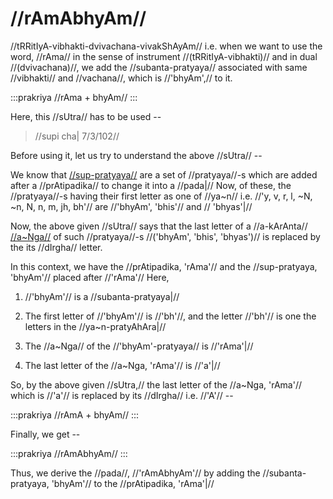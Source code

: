 # //rAmAbhyAm//

//tRRitIyA-vibhakti-dvivachana-vivakShAyAm// i.e. when we want to use
the word, //rAma// in the sense of instrument //(tRRitIyA-vibhakti)//
and in dual //(dvivachana)//, we add the //subanta-pratyaya// associated
with same //vibhakti// and //vachana//, which is //'bhyAm',// to it.

:::prakriya
//rAma + bhyAm//
:::

Here, this //sUtra// has to be used --

> //supi cha| 7/3/102//

Before using it, let us try to understand the above //sUtra// --

We know that
[//sup-pratyaya//](#/shadlinga-prakaranam/general/subanta-pratyayah) are
a set of //pratyaya//-s which are added after a //prAtipadika// to
change it into a //pada|// Now, of these, the //pratyaya//-s having
their first letter as one of //ya~n// i.e. //'y, v, r, l, ~N, ~n,
N, n, m, jh, bh'// are //'bhyAm', 'bhis'// and // 'bhyas'|//

Now, the above given //sUtra// says that the last letter of a
//a-kArAnta// [//a~Nga//](#/shadlinga-prakaranam/general/angam) of such
//pratyaya//-s //('bhyAm', 'bhis', 'bhyas')// is replaced by the its
//dIrgha// letter.

In this context, we have the //prAtipadika, 'rAma'// and the
//sup-pratyaya, 'bhyAm'// placed after //'rAma'// Here,

1. //'bhyAm'// is a //subanta-pratyaya|//

2. The first letter of //'bhyAm'// is //'bh'//, and the letter //'bh'//
   is one the letters in the //ya~n-pratyAhAra|//

3. The //a~Nga// of the //'bhyAm'-pratyaya// is //'rAma'|//

4. The last letter of the //a~Nga, 'rAma'// is //'a'|//

So, by the above given //sUtra,// the last letter of the //a~Nga,
'rAma'// which is //'a'// is replaced by its //dIrgha// i.e. //'A'// --

:::prakriya
//rAmA + bhyAm//
:::

Finally, we get --

:::prakriya
//rAmAbhyAm//
:::

Thus, we derive the //pada//, //'rAmAbhyAm'// by adding the
//subanta-pratyaya, 'bhyAm'// to the //prAtipadika, 'rAma'|//
<!--stackedit_data:
eyJoaXN0b3J5IjpbMTYzMzg3Njg3NV19
-->
